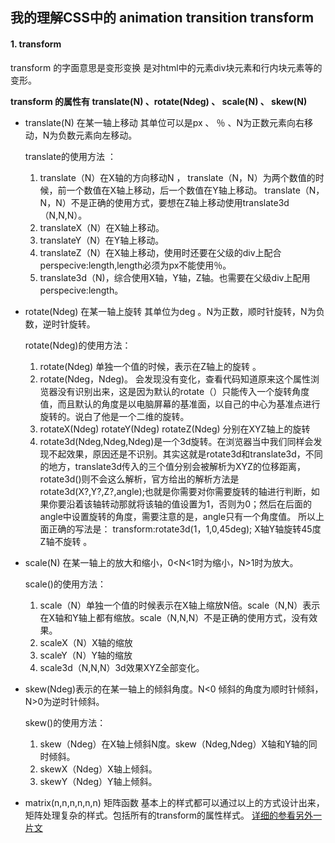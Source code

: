 ## 我的理解CSS中的 animation transition transform

#### 1. transform
transform  的字面意思是变形变换  是对html中的元素div块元素和行内块元素等的变形。

 **transform 的属性有 translate(N) 、rotate(Ndeg) 、 scale(N) 、 skew(N)**
 
 +  translate(N) 在某一轴上移动 其单位可以是px 、 ％ 、N为正数元素向右移动，N为负数元素向左移动。  
 
  
	translate的使用方法 ：
	1.  translate（N）在X轴的方向移动N ， translate（N，N）为两个数值的时候，前一个数值在X轴上移动，后一个数值在Y轴上移动。 translate（N，N，N）不是正确的使用方式，要想在Z轴上移动使用translate3d（N,N,N）。
	2.  translateX（N）在X轴上移动。
	3.  translateY（N）在Y轴上移动。
	4.  translateZ（N）在X轴上移动，使用时还要在父级的div上配合perspecive:length,length必须为px不能使用％。
	5.  translate3d（N)，综合使用X轴，Y轴，Z轴。也需要在父级div上配用perspecive:length。


 +  rotate(Ndeg) 在某一轴上旋转 其单位为deg 。N为正数，顺时针旋转，N为负数，逆时针旋转。
	
	rotate(Ndeg)的使用方法：
	1. rotate(Ndeg) 单独一个值的时候，表示在Z轴上的旋转 。
	2. rotate(Ndeg，Ndeg)。
会发现没有变化，查看代码知道原来这个属性浏览器没有识别出来，这是因为默认的rotate（）只能传入一个旋转角度值，而且默认的角度是以电脑屏幕的基准面，以自己的中心为基准点进行旋转的。说白了他是一个二维的旋转。
	3. rotateX(Ndeg) rotateY(Ndeg) rotateZ(Ndeg) 分别在XYZ轴上的旋转
	4. rotate3d(Ndeg,Ndeg,Ndeg)是一个3d旋转。在浏览器当中我们同样会发现不起效果，原因还是不识别。其实这就是rotate3d和translate3d，不同的地方，translate3d传入的三个值分别会被解析为XYZ的位移距离，rotate3d()则不会这么解析，官方给出的解析方法是rotate3d(X?,Y?,Z?,angle);也就是你需要对你需要旋转的轴进行判断，如果你要沿着该轴转动那就将该轴的值设置为1，否则为0；然后在后面的angle中设置旋转的角度，需要注意的是，angle只有一个角度值。
所以上面正确的写法是：
transform:rotate3d(1，1,0,45deg);  X轴Y轴旋转45度 Z轴不旋转 。

 +  scale(N) 在某一轴上的放大和缩小，0<N<1时为缩小，N>1时为放大。
 
	scale()的使用方法：
	1. scale（N）单独一个值的时候表示在X轴上缩放N倍。scale（N,N）表示在X轴和Y轴上都有缩放。scale（N,N,N）不是正确的使用方式，没有效果。
	2. scaleX（N）X轴的缩放
	3. scaleY（N）Y轴的缩放
	4. scale3d（N,N,N）3d效果XYZ全部变化。

+	skew(Ndeg)表示的在某一轴上的倾斜角度。N<0 倾斜的角度为顺时针倾斜，N>0为逆时针倾斜。
	
	skew()的使用方法：
	1. skew（Ndeg）在X轴上倾斜N度。skew（Ndeg,Ndeg）X轴和Y轴的同时倾斜。
	2. skewX（Ndeg）X轴上倾斜。
	3. skewY（Ndeg）Y轴上倾斜。
	
+   matrix(n,n,n,n,n,n) 矩阵函数
    基本上的样式都可以通过以上的方式设计出来，矩阵处理复杂的样式。包括所有的transform的属性样式。
	[ 详细的参看另外一片文 ](http://www.zhangxinxu.com/wordpress/2012/06/css3-transform-matrix-%E7%9F%A9%E9%98%B5/)

	
  




